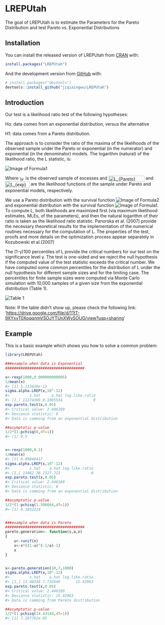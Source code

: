 
<!-- README.md is generated from README.Rmd. Please edit that file -->

# LREPUtah

<!-- badges: start -->

<!-- badges: end -->

The goal of LREPUtah is to estimate the Parameters for the Pareto
Distribution and test Pareto vs. Exponential Distributions

## Installation

You can install the released version of LREPUtah from
[CRAN](https://CRAN.R-project.org) with:

``` r
install.packages("LREPUtah")
```

And the development version from [GitHub](https://github.com/) with:

``` r
# install.packages("devtools")
devtools::install_github("jiqiaingwu/LREPUtah")
```

## Introduction

Our test is a likelihood ratio test of the following hypotheses:

Ho: data comes from an exponential distribution, versus the alternative

H1: data comes from a Pareto distribution.

The approach is to consider the ratio of the maxima of the likelihoods
of the observed sample under the Pareto or exponential (in the
numerator) and exponential (in the denominator) models. The logarithm
(natural) of the likelihood ratio, the L statistic, is:

![Image of
Formula1](http://www.sciweavers.org/upload/Tex2Img_1621887448/render.png)

Where
<img src="http://www.sciweavers.org/tex2img.php?eq=%5Cvec%7Bx%7D&bc=White&fc=Black&im=jpg&fs=12&ff=arev&edit=0" align="center" border="0" alt="\vec{x}" width="15" height="15" />
is the observed sample of excesses and
<img src="http://www.sciweavers.org/tex2img.php?eq=L_%7BPareto%7D%28%5Cvec%7Bx%7D%7C%5Calpha%2Cs%29&bc=White&fc=Black&im=jpg&fs=12&ff=arev&edit=0" align="center" border="0" alt="L_{Pareto}(\vec{x}|\alpha,s)" width="117" height="18" />
and
<img src="http://www.sciweavers.org/tex2img.php?eq=L_%7Bexp%7D%28%5Cvec%7Bx%7D%7C%5Csigma%29&bc=White&fc=Black&im=jpg&fs=12&ff=arev&edit=0" align="center" border="0" alt="L_{exp}(\vec{x}|\sigma)" width="79" height="21" />
are the likelihood functions of the sample under Pareto and exponential
models, respectively.

We use a Pareto distribution with the survival function ![Image of
Formula2](http://www.sciweavers.org/download/Tex2Img_1621889918.jpg) and
exponential distribution with the survival function ![Image of
Formula1](http://www.sciweavers.org/download/Tex2Img_1621890083.jpg). To
compute L, both likelihoods are maximized first (via maximum likelihood
estimates, MLEs, of the parameters), and then the natural logarithm of
their ratio is taken as the likelihood ratio statistic. Panorska et
al. (2007) provide the necessary theoretical results for the
implementation of the numerical routines necessary for the computation
of L. The properties of the test, proofs and more details on the
optimization process appear separately in Kozubowski et al.(2007)

The (1-γ)100 percentiles of L provide the critical numbers for our test
on the significance level γ. The test is one-sided and we reject the
null hypothesis if the computed value of the test statistic exceeds the
critical number. We have computed some common percentiles for the
distribution of L under the null hypothesis for different sample sizes
and for the limiting case. The percentiles for finite sample sizes were
computed via Monte Carlo simulation with 10,000 samples of a given size
from the exponential distribution (Table 1).

![Table 1](C:\\Users\\u0764193\\Downloads\\Plot.PNG)

Note: If the table didn’t show up, please check the following link:
‘<https://drive.google.com/file/d/1TtT-9XYxvT0XoqqnmVSOJYTUnXWvSOUG/view?usp=sharing>’

## Example

This is a basic example which shows you how to solve a common problem:

``` r
library(LREPUtah)

###example when data is Exponential
####################################

x<-rexp(1000,0.000000000005)
1/mean(x)
#> [1] 5.115638e-12
sigma.alpha.LREP(x,10^-12)
#>         s.hat     a.hat log.like.ratio
#> [1,] 11274369 0.1085534              0
exp.pareto.test(x,0.05)
#> Critical value: 2.446109 
#> Deviance statistic: 0 
#> Data is comming from an exponential distribution

##asymptotic p-value
1/2*(1-pchisq(0,df=1))
#> [1] 0.5


x<-rexp(1000,0.1)
1/mean(x)
#> [1] 0.09840417
sigma.alpha.LREP(x,10^-12)
#>         s.hat    a.hat log.like.ratio
#> [1,] 13482.38 1327.721              0
exp.pareto.test(x,0.05)
#> Critical value: 2.446109 
#> Deviance statistic: 0 
#> Data is comming from an exponential distribution

##asymptotic p-value
1/2*(1-pchisq(1.596044,df=1))
#> [1] 0.1032324


###example when data is Pareto
####################################
pareto.generation<- function(s,a,n)
{
    u<-runif(n)
    x<-s*((1-u)^(-1/a)-1)
    x
}


x<-pareto.generation(10,7,1000)
sigma.alpha.LREP(x,10^-12)
#>         s.hat    a.hat log.like.ratio
#> [1,] 11.40338 7.732646       15.42963
exp.pareto.test(x,0.05)
#> Critical value: 2.446109 
#> Deviance statistic: 15.42963 
#> Data is comming from Pareto distribution

##asymptotic p-value
1/2*(1-pchisq(14.43144,df=1))
#> [1] 7.267762e-05
```
